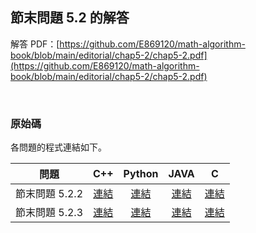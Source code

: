 ## 節末問題 5.2 的解答

解答 PDF：[https://github.com/E869120/math-algorithm-book/blob/main/editorial/chap5-2/chap5-2.pdf](https://github.com/E869120/math-algorithm-book/blob/main/editorial/chap5-2/chap5-2.pdf)

<br />

### 原始碼

各問題的程式連結如下。

| 問題 | C++ | Python | JAVA | C |
|:---:|:---:|:---:|:---:|:---:|
| 節末問題 5.2.2 | [連結](https://github.com/E869120/math-algorithm-book/blob/main/editorial/chap5-2/prob5-2-2.cpp) | [連結](https://github.com/E869120/math-algorithm-book/blob/main/editorial/chap5-2/prob5-2-2.py) | [連結](https://github.com/E869120/math-algorithm-book/blob/main/editorial/chap5-2/prob5-2-2.java) | [連結](https://github.com/E869120/math-algorithm-book/blob/main/editorial/chap5-2/prob5-2-2.c) |
| 節末問題 5.2.3 | [連結](https://github.com/E869120/math-algorithm-book/blob/main/editorial/chap5-2/prob5-2-3.cpp) | [連結](https://github.com/E869120/math-algorithm-book/blob/main/editorial/chap5-2/prob5-2-3.py) | [連結](https://github.com/E869120/math-algorithm-book/blob/main/editorial/chap5-2/prob5-2-3.java) | [連結](https://github.com/E869120/math-algorithm-book/blob/main/editorial/chap5-2/prob5-2-3.c) |
